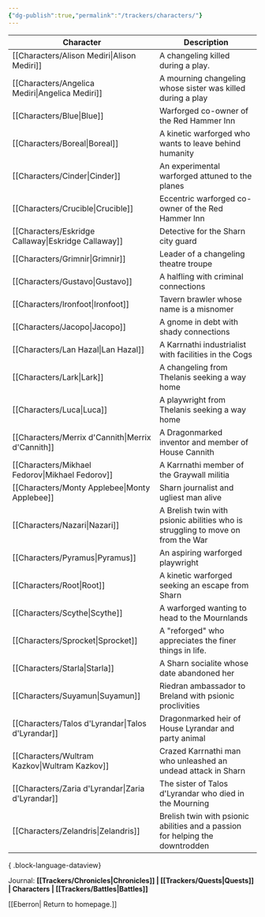 ```yaml
---
{"dg-publish":true,"permalink":"/trackers/characters/"}
---
```


| Character                                              | Description                                                                     |
| ------------------------------------------------------ | ------------------------------------------------------------------------------- |
| [[Characters/Alison Mediri\|Alison Mediri]]         | A changeling killed during a play.                                              |
| [[Characters/Angelica Mediri\|Angelica Mediri]]     | A mourning changeling whose sister was killed during a play                     |
| [[Characters/Blue\|Blue]]                           | Warforged co-owner of the Red Hammer Inn                                        |
| [[Characters/Boreal\|Boreal]]                       | A kinetic warforged who wants to leave behind humanity                          |
| [[Characters/Cinder\|Cinder]]                       | An experimental warforged attuned to the planes                                 |
| [[Characters/Crucible\|Crucible]]                   | Eccentric warforged co-owner of the Red Hammer Inn                              |
| [[Characters/Eskridge Callaway\|Eskridge Callaway]] | Detective for the Sharn city guard                                              |
| [[Characters/Grimnir\|Grimnir]]                     | Leader of a changeling theatre troupe                                           |
| [[Characters/Gustavo\|Gustavo]]                     | A halfling with criminal connections                                            |
| [[Characters/Ironfoot\|Ironfoot]]                   | Tavern brawler whose name is a misnomer                                         |
| [[Characters/Jacopo\|Jacopo]]                       | A gnome in debt with shady connections                                          |
| [[Characters/Lan Hazal\|Lan Hazal]]                 | A Karrnathi industrialist with facilities in the Cogs                           |
| [[Characters/Lark\|Lark]]                           | A changeling from Thelanis seeking a way home                                   |
| [[Characters/Luca\|Luca]]                           | A playwright from Thelanis seeking a way home                                   |
| [[Characters/Merrix d'Cannith\|Merrix d'Cannith]]   | A Dragonmarked inventor and member of House Cannith                             |
| [[Characters/Mikhael Fedorov\|Mikhael Fedorov]]     | A Karrnathi member of the Graywall militia                                      |
| [[Characters/Monty Applebee\|Monty Applebee]]       | Sharn journalist and ugliest man alive                                          |
| [[Characters/Nazari\|Nazari]]                       | A Brelish twin with psionic abilities who is struggling to move on from the War |
| [[Characters/Pyramus\|Pyramus]]                     | An aspiring warforged playwright                                                |
| [[Characters/Root\|Root]]                           | A kinetic warforged seeking an escape from Sharn                                |
| [[Characters/Scythe\|Scythe]]                       | A warforged wanting to head to the Mournlands                                   |
| [[Characters/Sprocket\|Sprocket]]                   | A "reforged" who appreciates the finer things in life.                          |
| [[Characters/Starla\|Starla]]                       | A Sharn socialite whose date abandoned her                                      |
| [[Characters/Suyamun\|Suyamun]]                     | Riedran ambassador to Breland with psionic proclivities                         |
| [[Characters/Talos d'Lyrandar\|Talos d'Lyrandar]]   | Dragonmarked heir of House Lyrandar and party animal                            |
| [[Characters/Wultram Kazkov\|Wultram Kazkov]]       | Crazed Karrnathi man who unleashed an undead attack in Sharn                    |
| [[Characters/Zaria d'Lyrandar\|Zaria d'Lyrandar]]   | The sister of Talos d'Lyrandar who died in the Mourning                         |
| [[Characters/Zelandris\|Zelandris]]                 | Brelish twin with psionic abilities and a passion for helping the downtrodden   |

{ .block-language-dataview}

Journal: **[[Trackers/Chronicles\|Chronicles]] | [[Trackers/Quests\|Quests]] | Characters | [[Trackers/Battles\|Battles]]**

[[Eberron\| Return to homepage.]]